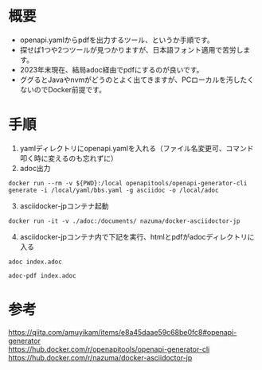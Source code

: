 # 概要
 - openapi.yamlからpdfを出力するツール、というか手順です。
 - 探せば1つや2つツールが見つかりますが、日本語フォント適用で苦労します。
 - 2023年末現在、結局adoc経由でpdfにするのが良いです。
 - ググるとJavaやnvmがどうのとよく出てきますが、PCローカルを汚したくないのでDocker前提です。

# 手順
1. yamlディレクトリにopenapi.yamlを入れる（ファイル名変更可、コマンド叩く時に変えるのも忘れずに）
2. adoc出力
```
docker run --rm -v ${PWD}:/local openapitools/openapi-generator-cli generate -i /local/yaml/bbs.yaml -g asciidoc -o /local/adoc
```
3. asciidocker-jpコンテナ起動
```
docker run -it -v ./adoc:/documents/ nazuma/docker-asciidoctor-jp
```
4. asciidocker-jpコンテナ内で下記を実行、htmlとpdfがadocディレクトリに入る
```
adoc index.adoc
```
```
adoc-pdf index.adoc
```

# 参考
https://qiita.com/amuyikam/items/e8a45daae59c68be0fc8#openapi-generator  
https://hub.docker.com/r/openapitools/openapi-generator-cli  
https://hub.docker.com/r/nazuma/docker-asciidoctor-jp
